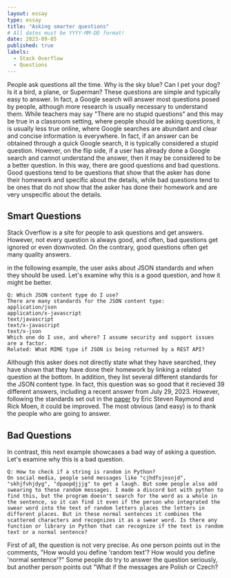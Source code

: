 ```yaml
---
layout: essay
type: essay
title: "Asking smarter questions"
# All dates must be YYYY-MM-DD format!
date: 2023-09-05
published: true
labels:
  - Stack Overflow
  - Questions
---
```


People ask questions all the time. Why is the sky blue? Can I pet your dog? Is it a bird, a plane, or Superman? These questions are simple and typically easy to answer. In fact, a Google search will answer most questions posed by people, although more research is usually necessary to understand them. While teachers may say "There are no stupid questions" and this may be true in a classroom setting, where people should be asking questions, it is usually less true online, where Google searches are abundant and clear and concise information is everywhere. In fact, if an answer can be obtained through a quick Google search, it is typically considered a stupid question. However, on the flip side, if a user has already done a Google search and cannot understand the answer, then it may be considered to be a better question. In this way, there are good questions and bad questions. Good questions tend to be questions that show that the asker has done their homework and specific about the details, while bad questions tend to be ones that do not show that the asker has done their homework and are very unspecific about the details.

## Smart Questions
Stack Overflow is a site for people to ask questions and get answers. However, not every question is always good, and often, bad questions get ignored or even downvoted. On the contrary, good questions often get many quality answers.  

in the following example, the user asks about JSON standards and when they should be used. Let's examine why this is a good question, and how it might be better.

```
Q: Which JSON content type do I use?
There are many standards for the JSON content type:
application/json
application/x-javascript
text/javascript
text/x-javascript
text/x-json
Which one do I use, and where? I assume security and support issues are a factor.
Related: What MIME type if JSON is being returned by a REST API?
```

Although this asker does not directly state what they have searched, they have shown that they have done their homework by linking a related question at the bottom. In addition, they list several different standards for the JSON content type. In fact, this question was so good that it recieved 39 different answers, including a recent answer from July 29, 2023. However, following the standards set out in the [paper](http://www.catb.org/esr/faqs/smart-questions.html) by Eric Steven Raymond and Rick Moen, it could be improved. The most obvious (and easy) is to thank the people who are going to answer. 

## Bad Questions
In contrast, this next example showcases a bad way of asking a question. Let's examine why this is a bad question.
```
Q: How to check if a string is random in Python?
On social media, people send messages like "cjhdfsjnsnjd", "skhjfvhjdyg", "dpaopdjjjg" to get a laugh. But some people also add swearing to these random messages. I made a discord bot with python to find this, but the program doesn't search for the word as a whole in the sentence, so it can find it even if the person who integrated the swear word into the text of random letters places the letters in different places. But in these normal sentences it combines the scattered characters and recognizes it as a swear word. Is there any function or library in Python that can recognize if the text is random text or a normal sentence?
```
First of all, the question is not very precise. As one person points out in the comments, "How would you define 'random text'? How would you define 'normal sentence'?" Some people do try to answer the question seriously, but another person points out "What if the messages are Polish or Czech?
